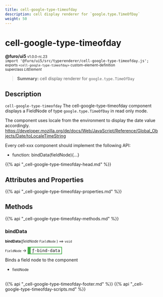 ```yaml
---
title: cell-google-type-timeofday
description: cell display renderer for `google.type.TimeOfDay`
weight: 50
---
```


# cell-google-type-timeofday
**@furo/ui5** <small>v1.0.0-rc.23</small>
<br>`import '@furo/ui5/src/typerenderer/cell-google-type-timeofday.js';`<small>
<br>exports `<cell-google-type-timeofday>` custom-element-definition
<br>superclass *LitElement*</small>

> **Summary:** cell display renderer for `google.type.TimeOfDay`

## Description

`cell-google-type-timeofday`
The cell-google-type-timeofday component displays a FieldNode of type `google.type.TimeOfDay` in read only mode.

The component uses locale from the environment to display the date value accordingly.
https://developer.mozilla.org/de/docs/Web/JavaScript/Reference/Global_Objects/Date/toLocaleTimeString

Every cell-xxx component should implement the following API:
- function: bindData(fieldNode){...}

{{% api "_cell-google-type-timeofday-head.md" %}}

## Attributes and Properties
{{% api "_cell-google-type-timeofday-properties.md" %}}







## Methods
{{% api "_cell-google-type-timeofday-methods.md" %}}


### **bindData**
<small>**bindData**(*fieldNode* `FieldNode` ) ⟹ `void`</small>

<small>`FieldNode` </small> →
<span  style="border-width:2px 2px 2px 10px; border-style: solid;border-color:  rgb(76, 175, 80);font-family:monospace; padding:2px 4px;">ƒ-bind-data</span>

Binds a field node to the component

- <small>fieldNode </small>
<br><br>







{{% api "_cell-google-type-timeofday-footer.md" %}}
{{% api "_cell-google-type-timeofday-scripts.md" %}}
